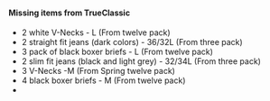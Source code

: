 #### Missing items from TrueClassic
- 2 white V-Necks - L (From twelve pack)
- 2 straight fit jeans (dark colors) - 36/32L (From three pack)
- 3 pack of black boxer briefs - L (From twelve pack)
- 2 slim fit jeans (black and light grey) - 32/34L (From three pack)
- 3 V-Necks -M (From Spring twelve pack)
- 4 black boxer briefs - M (From twelve pack)
- 